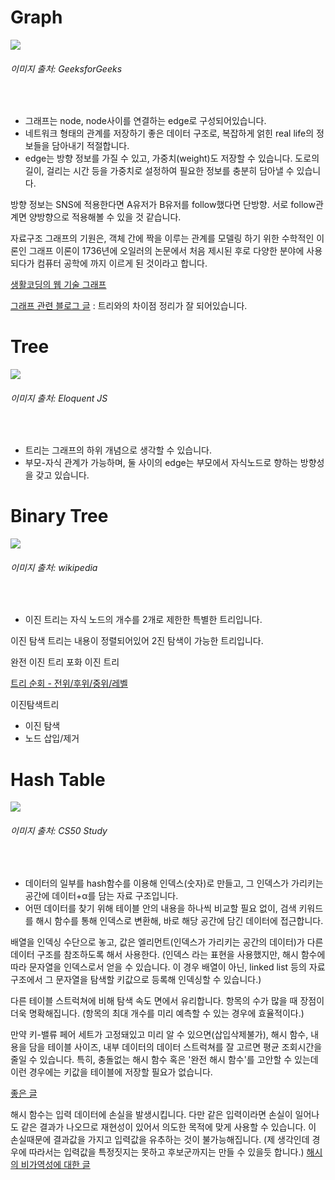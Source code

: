 <!-- ---
permalink: /about/
--- -->

# Graph

<div><img src="https://www.geeksforgeeks.org/wp-content/uploads/undirectedgraph.png"><h6>이미지 출처: GeeksforGeeks</h6><br></div>

 - 그래프는 node, node사이를 연결하는 edge로 구성되어있습니다.
 - 네트워크 형태의 관계를 저장하기 좋은 데이터 구조로, 복잡하게 얽힌 real life의 정보들을 담아내기 적절합니다.
 - edge는 방향 정보를 가질 수 있고, 가중치(weight)도 저장할 수 있습니다. 도로의 길이, 걸리는 시간 등을 가중치로 설정하여 필요한 정보를 충분히 담아낼 수 있습니다.

방향 정보는 SNS에 적용한다면 A유저가 B유저를 follow했다면 단방향. 서로 follow관계면 양방향으로 적용해볼 수 있을 것 같습니다.

자료구조 그래프의 기원은, 객체 간에 짝을 이루는 관계를 모델링 하기 위한 수학적인 이론인 그래프 이론이 1736년에 오일러의 논문에서 처음 제시된 후로 다양한 분야에 사용되다가 컴퓨터 공학에 까지 이르게 된 것이라고 합니다.

[생활코딩의 웹 기술 그래프](https://opentutorials.org/course/3085)

[그래프 관련 블로그 글](https://gmlwjd9405.github.io/2018/08/13/data-structure-graph.html) : 트리와의 차이점 정리가 잘 되어있습니다.



# Tree

<div><img src="https://eloquentjavascript.net/img/html-tree.svg"><h6>이미지 출처: Eloquent JS</h6><br></div>

 - 트리는 그래프의 하위 개념으로 생각할 수 있습니다.
 - 부모-자식 관계가 가능하며, 둘 사이의 edge는 부모에서 자식노드로 향하는 방향성을 갖고 있습니다.


# Binary Tree

<div><img src="https://upload.wikimedia.org/wikipedia/commons/thumb/f/f7/Binary_tree.svg/384px-Binary_tree.svg.png"><h6>이미지 출처: wikipedia</h6><br></div>

 - 이진 트리는 자식 노드의 개수를 2개로 제한한 특별한 트리입니다.

이진 탐색 트리는 내용이 정렬되어있어 2진 탐색이 가능한 트리입니다.

완전 이진 트리
포화 이진 트리


[트리 순회 - 전위/후위/중위/레벨](https://ko.wikipedia.org/wiki/%ED%8A%B8%EB%A6%AC_%EC%88%9C%ED%9A%8C#%EC%A4%91%EC%9C%84_%EC%88%9C%ED%9A%8C)


이진탐색트리
 - 이진 탐색
 - 노드 삽입/제거


# Hash Table

<div><img src="https://study.cs50.net/slideshows/1WyRdHGA7wYMYg078wXpv9qAjrELJBokRFRKGnVbnI7Q/img/0.png"><h6>이미지 출처: CS50 Study</h6><br></div>

 - 데이터의 일부를 hash함수를 이용해 인덱스(숫자)로 만들고, 그 인덱스가 가리키는 공간에 데이터+α를 담는 자료 구조입니다.
 - 어떤 데이터를 찾기 위해 테이블 안의 내용을 하나씩 비교할 필요 없이, 검색 키워드를 해시 함수를 통해 인덱스로 변환해, 바로 해당 공간에 담긴 데이터에 접근합니다.

배열을 인덱싱 수단으로 놓고, 값은 엘리먼트(인덱스가 가리키는 공간의 데이터)가 다른 데이터 구조를 참조하도록 해서 사용한다.
(인덱스 라는 표현을 사용했지만, 해시 함수에 따라 문자열을 인덱스로서 얻을 수 있습니다. 이 경우 배열이 아닌, linked list 등의 자료 구조에서 그 문자열을 탐색할 키값으로 등록해 인덱싱할 수 있습니다.)

다른 테이블 스트럭쳐에 비해 탐색 속도 면에서 유리합니다. 항목의 수가 많을 때 장점이 더욱 명확해집니다. (항목의 최대 개수를 미리 예측할 수 있는 경우에 효율적이다.)

만약 키-밸류 페어 세트가 고정돼있고 미리 알 수 있으면(삽입삭제불가), 해시 함수, 내용을 담을 테이블 사이즈, 내부 데이터의 데이터 스트럭쳐를 잘 고르면 평균 조회시간을 줄일 수 있습니다. 특히, 충돌없는 해시 함수 혹은 '완전 해시 함수'를 고안할 수 있는데 이런 경우에는 키값을 테이블에 저장할 필요가 없습니다.

[좋은 글](https://hsp1116.tistory.com/35)

해시 함수는 입력 데이터에 손실을 발생시킵니다. 다만 같은 입력이라면 손실이 일어나도 같은 결과가 나오므로 재현성이 있어서 의도한 목적에 맞게 사용할 수 있습니다. 이 손실때문에 결과값을 가지고 입력값을 유추하는 것이 불가능해집니다. (제 생각인데 경우에 따라서는 입력값을 특정짓지는 못하고 후보군까지는 만들 수 있을듯 합니다.)
[해시의 비가역성에 대한 글](https://learncryptography.com/hash-functions/why-are-hashes-irreversible)



